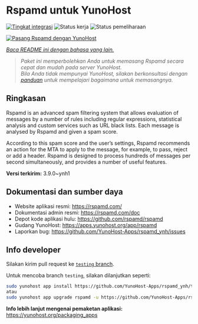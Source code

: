 <!--
N.B.: README ini dibuat secara otomatis oleh <https://github.com/YunoHost/apps/tree/master/tools/readme_generator>
Ini TIDAK boleh diedit dengan tangan.
-->

# Rspamd untuk YunoHost

[![Tingkat integrasi](https://dash.yunohost.org/integration/rspamd.svg)](https://ci-apps.yunohost.org/ci/apps/rspamd/) ![Status kerja](https://ci-apps.yunohost.org/ci/badges/rspamd.status.svg) ![Status pemeliharaan](https://ci-apps.yunohost.org/ci/badges/rspamd.maintain.svg)

[![Pasang Rspamd dengan YunoHost](https://install-app.yunohost.org/install-with-yunohost.svg)](https://install-app.yunohost.org/?app=rspamd)

*[Baca README ini dengan bahasa yang lain.](./ALL_README.md)*

> *Paket ini memperbolehkan Anda untuk memasang Rspamd secara cepat dan mudah pada server YunoHost.*  
> *Bila Anda tidak mempunyai YunoHost, silakan berkonsultasi dengan [panduan](https://yunohost.org/install) untuk mempelajari bagaimana untuk memasangnya.*

## Ringkasan

Rspamd is an advanced spam filtering system that allows evaluation of messages by a number of rules including regular expressions, statistical analysis and custom services such as URL black lists. Each message is analysed by Rspamd and given a spam score.

According to this spam score and the user’s settings, Rspamd recommends an action for the MTA to apply to the message, for example, to pass, reject or add a header. Rspamd is designed to process hundreds of messages per second simultaneously, and provides a number of useful features.


**Versi terkirim:** 3.9.0~ynh1
## Dokumentasi dan sumber daya

- Website aplikasi resmi: <https://rspamd.com/>
- Dokumentasi admin resmi: <https://rspamd.com/doc>
- Depot kode aplikasi hulu: <https://github.com/rspamd/rspamd>
- Gudang YunoHost: <https://apps.yunohost.org/app/rspamd>
- Laporkan bug: <https://github.com/YunoHost-Apps/rspamd_ynh/issues>

## Info developer

Silakan kirim pull request ke [`testing` branch](https://github.com/YunoHost-Apps/rspamd_ynh/tree/testing).

Untuk mencoba branch `testing`, silakan dilanjutkan seperti:

```bash
sudo yunohost app install https://github.com/YunoHost-Apps/rspamd_ynh/tree/testing --debug
atau
sudo yunohost app upgrade rspamd -u https://github.com/YunoHost-Apps/rspamd_ynh/tree/testing --debug
```

**Info lebih lanjut mengenai pemaketan aplikasi:** <https://yunohost.org/packaging_apps>
